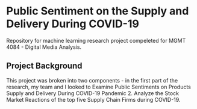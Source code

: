 # Public Sentiment on the Supply and Delivery During COVID-19
Repository for machine learning research project compeleted for MGMT 4084 - Digital Media Analysis. 

## Project Background

This project was broken into two components - in the first part of the research, my team and I looked to Examine Public Sentiments on Products Supply and Delivery During COVID-19 Pandemic
2. Analyze the Stock Market Reactions of the top five Supply Chain Firms during COVID-19.
